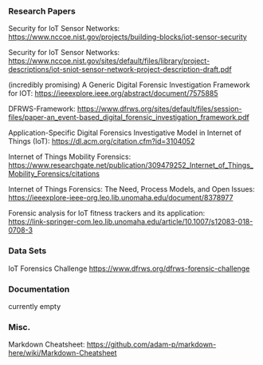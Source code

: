 ### Research Papers

Security for IoT Sensor Networks:
https://www.nccoe.nist.gov/projects/building-blocks/iot-sensor-security

Security for IoT Sensor Networks:
https://www.nccoe.nist.gov/sites/default/files/library/project-descriptions/iot-sniot-sensor-network-project-description-draft.pdf

(incredibly promising) A Generic Digital Forensic Investigation Framework for IOT: https://ieeexplore.ieee.org/abstract/document/7575885

DFRWS-Framework: https://www.dfrws.org/sites/default/files/session-files/paper-an_event-based_digital_forensic_investigation_framework.pdf


Application-Specific Digital Forensics Investigative Model in Internet of Things (IoT): https://dl.acm.org/citation.cfm?id=3104052

Internet of Things Mobility Forensics:
https://www.researchgate.net/publication/309479252_Internet_of_Things_Mobility_Forensics/citations  

Internet of Things Forensics: The Need, Process Models, and Open Issues:  
https://ieeexplore-ieee-org.leo.lib.unomaha.edu/document/8378977  

Forensic analysis for IoT fitness trackers and its application:  
https://link-springer-com.leo.lib.unomaha.edu/article/10.1007/s12083-018-0708-3  

### Data Sets

IoT Forensics Challenge
https://www.dfrws.org/dfrws-forensic-challenge

### Documentation
currently empty

### Misc. 

Markdown Cheatsheet: https://github.com/adam-p/markdown-here/wiki/Markdown-Cheatsheet
